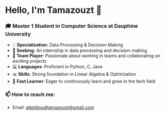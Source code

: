 # Hello, I'm Tamazouzt 👋

### 🎓 Master 1 Student in Computer Science at Dauphine University
- 💡 **Specialization**: Data Processing & Decision-Making
- 🔭 **Seeking**: An internship in data processing and decision-making
- 🤝 **Team Player**: Passionate about working in teams and collaborating on exciting projects
- 💻 **Languages**: Proficient in Python, C, Java
- 📊 **Skills**: Strong foundation in Linear Algebra & Optimization
- 🚀 **Fast Learner**: Eager to continuously learn and grow in the tech field

### 📫 How to reach me:
- Email: [aiteldjouditamazouzt@gmail.com](mailto:aiteldjouditamazouzt@gmail.com)

